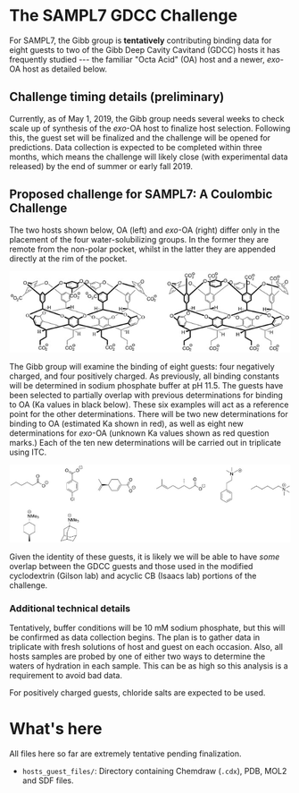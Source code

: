 # The SAMPL7 GDCC Challenge

For SAMPL7, the Gibb group is **tentatively** contributing binding data for eight
guests to two of the Gibb Deep Cavity Cavitand (GDCC) hosts it has frequently studied ---
the familiar "Octa Acid" (OA) host and a newer, *exo*-OA host as detailed below.

## Challenge timing details (preliminary)

Currently, as of May 1, 2019, the Gibb group needs several weeks to check scale up of synthesis of the *exo*-OA host to finalize host selection.
Following this, the guest set will be finalized and the challenge will be opened for predictions.
Data collection is expected to be completed within three months, which means the
challenge will likely close (with experimental data released) by the end of summer or early fall 2019.

## Proposed challenge for SAMPL7: A Coulombic Challenge

The two hosts shown below, OA (left) and *exo*-OA (right) differ only in the placement of the four water-solubilizing groups.
In the former they are remote from the non-polar pocket, whilst in the latter they are appended directly at the rim of the pocket.

![](../../images/GDCCs.jpg)

The Gibb group will examine the binding of eight guests: four negatively charged, and four positively charged.
As previously, all binding constants will be determined in sodium phosphate buffer at pH 11.5.
The guests have been selected to partially overlap with previous determinations for binding to OA (Ka values in black below).  These six examples will act as a reference point for the other determinations.  There will be two new determinations for binding to OA (estimated Ka shown in red), as well as eight new determinations for *exo*-OA (unknown Ka values shown as red question marks.)  Each of the ten new determinations will be carried out in triplicate using ITC.

![](../../images/GDCC_guests.jpg)

Given the identity of these guests, it is likely we will be able to have *some* overlap between the GDCC guests and those used in the modified cyclodextrin (Gilson lab) and acyclic CB (Isaacs lab) portions of the challenge.

### Additional technical details

Tentatively, buffer conditions will be 10 mM sodium phosphate, but this will be confirmed as data collection begins. The plan is to gather data in triplicate with fresh solutions of host and guest on each occasion.  Also, all hosts samples are probed by one of either two ways to determine the waters of hydration in each sample.  This can be as high so this analysis is a requirement to avoid bad data.

For positively charged guests, chloride salts are expected to be used.

# What's here

All files here so far are extremely tentative pending finalization.
- `hosts_guest_files/`: Directory containing Chemdraw (`.cdx`), PDB, MOL2 and SDF files.
